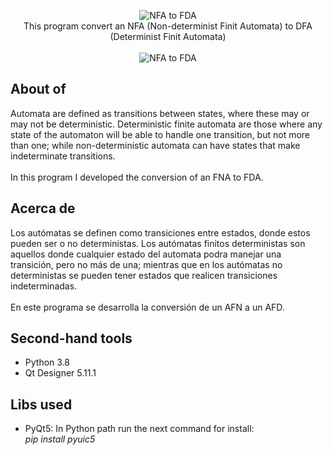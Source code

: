 <p align="center">
<img alt="NFA to FDA" src="https://user-images.githubusercontent.com/56778286/174462075-24b51990-97d7-40b4-90ae-aa42bc4ce1c3.jpg"><br>
  This program convert an NFA (Non-determinist Finit Automata) to DFA (Determinist Finit Automata) <br><br>
  <img alt="NFA to FDA" src="https://user-images.githubusercontent.com/56778286/174462086-7964fe42-5d41-459d-aee2-a0d792507f0a.gif">
 </p>

## About of
Automata are defined as transitions between states, where these may or may not be deterministic. Deterministic finite automata are those where any state of the automaton will be able to handle one transition, but not more than one; while non-deterministic automata can have states that make indeterminate transitions. <br><br>
In this program I developed the conversion of an FNA to FDA.

## Acerca de
Los autómatas se definen como transiciones entre estados, donde estos pueden ser o no deterministas. Los autómatas finitos deterministas son aquellos donde cualquier estado del automata podra manejar una transición, pero no más de una; mientras que en los autómatas no deterministas se pueden tener estados que realicen transiciones indeterminadas. <br><br>
En este programa se desarrolla la conversión de un AFN a un AFD.

## Second-hand tools
- Python 3.8
- Qt Designer 5.11.1

## Libs used
- PyQt5:
    In Python path run the next command for install:<br>
      _pip install pyuic5_
